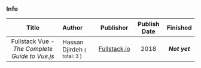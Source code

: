 ### Info

| Title | Author | Publisher | Publish Date | Finished | 
| :----: | :---- | :----: | :----: | :----: | 
| Fullstack Vue - *The Complete Guide to Vue.js* | Hassan Djirdeh <small>( total: 3 )</small> | [Fullstack.io](Fullstack.io) | 2018 | ***Not yet*** | 
